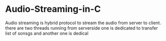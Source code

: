 # Audio-Streaming-in-C
Audio streaming is hybrid protocol to stream the audio from server to client. there are two threads running from serverside one is dedicated to transfer list of sonsgs and another one is dedical  
